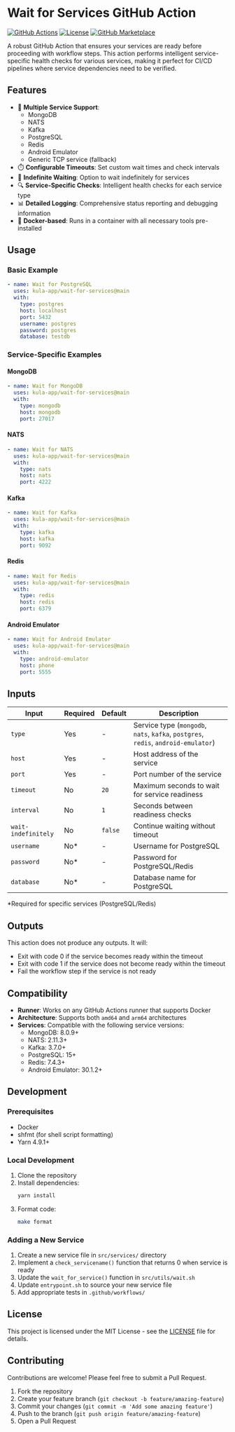 # Wait for Services GitHub Action

[![GitHub Actions](https://img.shields.io/github/actions/workflow/status/kula-app/wait-for-services-action/build-and-push.yml?branch=main)](https://github.com/kula-app/wait-for-services-action/actions)
[![License](https://img.shields.io/github/license/kula-app/wait-for-services-action)](LICENSE)
[![GitHub Marketplace](https://img.shields.io/badge/marketplace-wait--for--services-blue?logo=github)](https://github.com/marketplace/actions/wait-for-services)

A robust GitHub Action that ensures your services are ready before proceeding with workflow steps. This action performs intelligent service-specific health checks for various services, making it perfect for CI/CD pipelines where service dependencies need to be verified.

## Features

- 🚀 **Multiple Service Support**:
  - MongoDB
  - NATS
  - Kafka
  - PostgreSQL
  - Redis
  - Android Emulator
  - Generic TCP service (fallback)
- ⏱️ **Configurable Timeouts**: Set custom wait times and check intervals
- 🔄 **Indefinite Waiting**: Option to wait indefinitely for services
- 🔍 **Service-Specific Checks**: Intelligent health checks for each service type
- 📊 **Detailed Logging**: Comprehensive status reporting and debugging information
- 🐳 **Docker-based**: Runs in a container with all necessary tools pre-installed

## Usage

### Basic Example

```yaml
- name: Wait for PostgreSQL
  uses: kula-app/wait-for-services@main
  with:
    type: postgres
    host: localhost
    port: 5432
    username: postgres
    password: postgres
    database: testdb
```

### Service-Specific Examples

#### MongoDB
```yaml
- name: Wait for MongoDB
  uses: kula-app/wait-for-services@main
  with:
    type: mongodb
    host: mongodb
    port: 27017
```

#### NATS
```yaml
- name: Wait for NATS
  uses: kula-app/wait-for-services@main
  with:
    type: nats
    host: nats
    port: 4222
```

#### Kafka
```yaml
- name: Wait for Kafka
  uses: kula-app/wait-for-services@main
  with:
    type: kafka
    host: kafka
    port: 9092
```

#### Redis
```yaml
- name: Wait for Redis
  uses: kula-app/wait-for-services@main
  with:
    type: redis
    host: redis
    port: 6379
```

#### Android Emulator
```yaml
- name: Wait for Android Emulator
  uses: kula-app/wait-for-services@main
  with:
    type: android-emulator
    host: phone
    port: 5555
```

## Inputs

| Input | Required | Default | Description |
|-------|----------|---------|-------------|
| `type` | Yes | - | Service type (`mongodb`, `nats`, `kafka`, `postgres`, `redis`, `android-emulator`) |
| `host` | Yes | - | Host address of the service |
| `port` | Yes | - | Port number of the service |
| `timeout` | No | `20` | Maximum seconds to wait for service readiness |
| `interval` | No | `1` | Seconds between readiness checks |
| `wait-indefinitely` | No | `false` | Continue waiting without timeout |
| `username` | No* | - | Username for PostgreSQL |
| `password` | No* | - | Password for PostgreSQL/Redis |
| `database` | No* | - | Database name for PostgreSQL |

*Required for specific services (PostgreSQL/Redis)

## Outputs

This action does not produce any outputs. It will:
- Exit with code 0 if the service becomes ready within the timeout
- Exit with code 1 if the service does not become ready within the timeout
- Fail the workflow step if the service is not ready

## Compatibility

- **Runner**: Works on any GitHub Actions runner that supports Docker
- **Architecture**: Supports both `amd64` and `arm64` architectures
- **Services**: Compatible with the following service versions:
  - MongoDB: 8.0.9+
  - NATS: 2.11.3+
  - Kafka: 3.7.0+
  - PostgreSQL: 15+
  - Redis: 7.4.3+
  - Android Emulator: 30.1.2+

## Development

### Prerequisites

- Docker
- shfmt (for shell script formatting)
- Yarn 4.9.1+

### Local Development

1. Clone the repository
2. Install dependencies:
   ```bash
   yarn install
   ```
3. Format code:
   ```bash
   make format
   ```

### Adding a New Service

1. Create a new service file in `src/services/` directory
2. Implement a `check_servicename()` function that returns 0 when service is ready
3. Update the `wait_for_service()` function in `src/utils/wait.sh`
4. Update `entrypoint.sh` to source your new service file
5. Add appropriate tests in `.github/workflows/`

## License

This project is licensed under the MIT License - see the [LICENSE](LICENSE) file for details.

## Contributing

Contributions are welcome! Please feel free to submit a Pull Request.

1. Fork the repository
2. Create your feature branch (`git checkout -b feature/amazing-feature`)
3. Commit your changes (`git commit -m 'Add some amazing feature'`)
4. Push to the branch (`git push origin feature/amazing-feature`)
5. Open a Pull Request
